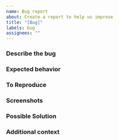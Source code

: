 ```yaml
---
name: Bug report
about: Create a report to help us improve
title: "[Bug]"
labels: bug
assignees: ""
---
```


### Describe the bug

<!-- A clear and concise description of what the bug is. -->

### Expected behavior

<!-- A clear and concise description of what you expected to happen. -->

### To Reproduce

<!--
  Minimal reproducible code
  or describe steps to reproduce the behavior.
  Optional, but recommended.
-->

### Screenshots

<!-- If applicable, add screenshots to help explain your problem. -->

### Possible Solution

<!-- If you have suggestions on a fix for the bug  -->

### Additional context

<!-- Add any other context about the problem here. -->
